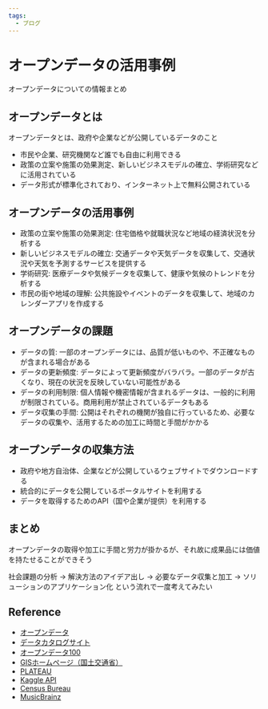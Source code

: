 ```yaml
---
tags:
  - ブログ
---
```


# オープンデータの活用事例

オープンデータについての情報まとめ

## オープンデータとは

オープンデータとは、政府や企業などが公開しているデータのこと

* 市民や企業、研究機関など誰でも自由に利用できる
* 政策の立案や施策の効果測定、新しいビジネスモデルの確立、学術研究などに活用されている
* データ形式が標準化されており、インターネット上で無料公開されている

## オープンデータの活用事例

* 政策の立案や施策の効果測定: 住宅価格や就職状況など地域の経済状況を分析する
* 新しいビジネスモデルの確立: 交通データや天気データを収集して、交通状況や天気を予測するサービスを提供する
* 学術研究: 医療データや気候データを収集して、健康や気候のトレンドを分析する
* 市民の街や地域の理解: 公共施設やイベントのデータを収集して、地域のカレンダーアプリを作成する

## オープンデータの課題

* データの質: 一部のオープンデータには、品質が低いものや、不正確なものが含まれる場合がある
* データの更新頻度: データによって更新頻度がバラバラ。一部のデータが古くなり、現在の状況を反映していない可能性がある
* データの利用制限: 個人情報や機密情報が含まれるデータは、一般的に利用が制限されている。商用利用が禁止されているデータもある
* データ収集の手間: 公開はそれぞれの機関が独自に行っているため、必要なデータの収集や、活用するための加工に時間と手間がかかる

## オープンデータの収集方法

* 政府や地方自治体、企業などが公開しているウェブサイトでダウンロードする
* 統合的にデータを公開しているポータルサイトを利用する
* データを取得するためのAPI（国や企業が提供）を利用する

## まとめ

オープンデータの取得や加工に手間と労力が掛かるが、それ故に成果品には価値を持たせることができそう

社会課題の分析 → 解決方法のアイデア出し → 必要なデータ収集と加工 → ソリューションのアプリケーション化 という流れで一度考えてみたい


## Reference
* [オープンデータ](https://www.digital.go.jp/resources/open_data/)
* [データカタログサイト](https://www.data.go.jp/)
* [オープンデータ100](https://cio.go.jp/opendata100)
* [GISホームページ（国土交通省）](https://nlftp.mlit.go.jp/index.html)
* [PLATEAU](https://www.mlit.go.jp/plateau/)
* [Kaggle API](https://github.com/Kaggle/kaggle-api)
* [Census Bureau](https://www.census.gov/data/developers/data-sets.html)
* [MusicBrainz](https://musicbrainz.org/)
